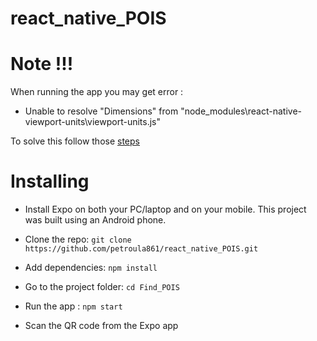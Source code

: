 # react_native_POIS

# Note !!!
When running the app you may get error :
- Unable to resolve "Dimensions" from "node_modules\react-native-viewport-units\viewport-units.js"

To solve this follow those [steps](https://github.com/jmstout/react-native-viewport-units/issues/4#issuecomment-396980329)


# Installing

- Install Expo on both your PC/laptop and on your mobile. This project was built using an Android phone.

- Clone the repo: `git clone https://github.com/petroula861/react_native_POIS.git`

- Add dependencies: `npm install`

- Go to the project folder: `cd Find_POIS`

- Run the app : `npm start`

- Scan the QR code from the Expo app
